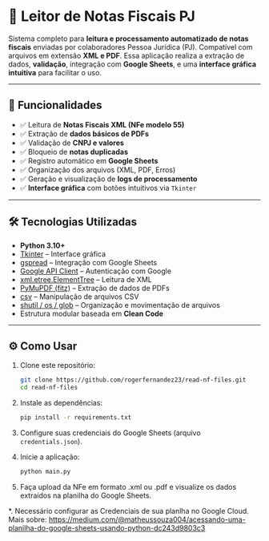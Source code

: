 # 🧾 Leitor de Notas Fiscais PJ

Sistema completo para **leitura e processamento automatizado de notas fiscais** enviadas por colaboradores Pessoa Jurídica (PJ). Compatível com arquivos em extensão **XML e PDF**. Essa aplicação realiza a extração de dados, **validação**, integração com **Google Sheets**, e uma **interface gráfica intuitiva** para facilitar o uso.

---

## 🚀 Funcionalidades

- ✅ Leitura de **Notas Fiscais XML (NFe modelo 55)**
- ✅ Extração de **dados básicos de PDFs**
- ✅ Validação de **CNPJ e valores**
- ✅ Bloqueio de **notas duplicadas**
- ✅ Registro automático em **Google Sheets**
- ✅ Organização dos arquivos (XML, PDF, Erros)
- ✅ Geração e visualização de **logs de processamento**
- ✅ **Interface gráfica** com botões intuitivos via `Tkinter`

---

## 🛠️ Tecnologias Utilizadas

- **Python 3.10+**
- [Tkinter](https://docs.python.org/3/library/tkinter.html) – Interface gráfica
- [gspread](https://github.com/burnash/gspread) – Integração com Google Sheets
- [Google API Client](https://developers.google.com/sheets/api) – Autenticação com Google
- [xml.etree.ElementTree](https://docs.python.org/3/library/xml.etree.elementtree.html) – Leitura de XML
- [PyMuPDF (fitz)](https://pymupdf.readthedocs.io/en/latest/) – Extração de dados de PDFs
- [csv](https://docs.python.org/3/library/csv.html) – Manipulação de arquivos CSV
- [shutil / os / glob](https://docs.python.org/3/library/) – Organização e movimentação de arquivos
- Estrutura modular baseada em **Clean Code**

---

## ⚙️ **Como Usar**

1. Clone este repositório:

   ```bash
   git clone https://github.com/rogerfernandez23/read-nf-files.git
   cd read-nf-files
   ```

2. Instale as dependências:

   ```bash
   pip install -r requirements.txt
   ```

3. Configure suas credenciais do Google Sheets (arquivo `credentials.json`).

4. Inicie a aplicação:

   ```bash
   python main.py
   ```

5. Faça upload da NFe em formato .xml ou .pdf e visualize os dados extraídos na planilha do Google Sheets.

\*. Necessário configurar as Credenciais de sua planlha no Google Cloud. Mais sobre: https://medium.com/@matheussouza004/acessando-uma-planilha-do-google-sheets-usando-python-dc243d9803c3

